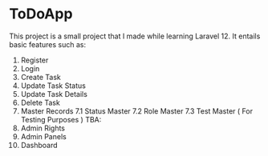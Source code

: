 # ToDoApp
This project is a small project that I made while learning Laravel 12. 
It entails basic features such as:
1. Register
2. Login
3. Create Task
4. Update Task Status
5. Update Task Details
6. Delete Task
7. Master Records
   7.1 Status Master
   7.2 Role Master
   7.3 Test Master ( For Testing Purposes )
TBA:
1. Admin Rights
2. Admin Panels
3. Dashboard
